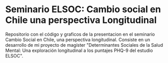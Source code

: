 # Seminario ELSOC: Cambio social en Chile una perspectiva Longitudinal
Repositorio con el código y graficos de la presentacion en el seminario Cambio Social en Chile, una perspectiva longitudinal. Consiste en un desarrollo de mi proyecto de magíster "Determinantes Sociales de la Salud Mental: Una exploración longitudinal a los puntajes PHQ-9 del estudio ELSOC".
